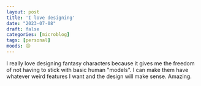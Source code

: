 ```yaml
---
layout: post
title: 'I love designing'
date: "2023-07-08"
draft: false
categories: [microblog]
tags: [personal] 
moods: 😊
---
```

I really love designing fantasy characters because it gives me the freedom of not having to stick with basic human "models". I can make them have whatever weird features I want and the design will make sense. Amazing.
